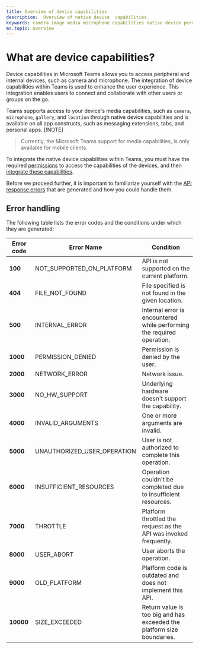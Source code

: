 ```yaml
---
title: Overview of device capabilities
description:  Overview of native device  capabilities.
keywords: camera image media microphone capabilities native device permissions 
ms.topic: overview
---
```

# What are device capabilities? 

Device capabilities in Microsoft Teams allows you to access peripheral and internal devices, such as camera and microphone. The integration of device capabilities within Teams is used to enhance the user experience. This integration enables users to connect and collaborate with other users or groups on the go.

Teams supports access to your device's media capabilities, such as `camera`, `microphone`, `gallery`, and `location` through native device capabilities and is available on all app constructs, such as messaging extensions, tabs, and personal apps.
[!NOTE]
> Currently, the Microsoft Teams support for media capabilities, is only available for mobile clients.

To integrate the native device capabilities within Teams, you must have the required [permissions](native-device-permissions.md) to access the capabilities of the devices, and then [integrate these capabilities](mobile-camera-image-permissions.md).

Before we proceed further, it is important to familiarize yourself with the [API response errors](#error-handling) that are generated and how you could handle them. 

## Error handling

The following table lists the error codes and the conditions under which they are generated:

|Error code |  Error Name     | Condition|
| --------- | --------------- | -------- |
| **100** | NOT_SUPPORTED_ON_PLATFORM | API is not supported on the current platform.|
| **404** | FILE_NOT_FOUND | File specified is not found in the given location.|
| **500** | INTERNAL_ERROR | Internal error is encountered while performing the required operation.|
| **1000** | PERMISSION_DENIED |Permission is denied by the user.|
| **2000** |NETWORK_ERROR | Network issue.|
| **3000** | NO_HW_SUPPORT | Underlying hardware doesn't support the capability.|
| **4000**| INVALID_ARGUMENTS | One or more arguments are invalid.|
| **5000** | UNAUTHORIZED_USER_OPERATION | User is not authorized to complete this operation.|
| **6000** |INSUFFICIENT_RESOURCES | Operation couldn't be completed due to insufficient resources.|
|**7000** | THROTTLE | Platform throttled the request as the API was invoked frequently.|
|  **8000** | USER_ABORT |User aborts the operation.|
| **9000**| OLD_PLATFORM | Platform code is outdated and does not implement this API.|
| **10000**| SIZE_EXCEEDED |  Return value is too big and has exceeded the platform size boundaries.|
